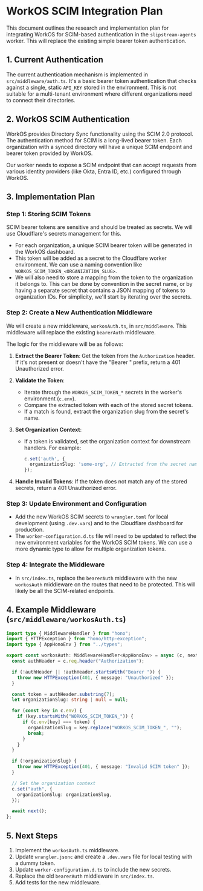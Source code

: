 # WorkOS SCIM Integration Plan

This document outlines the research and implementation plan for integrating WorkOS for SCIM-based authentication in the `slipstream-agents` worker. This will replace the existing simple bearer token authentication.

## 1. Current Authentication

The current authentication mechanism is implemented in `src/middleware/auth.ts`. It's a basic bearer token authentication that checks against a single, static `API_KEY` stored in the environment. This is not suitable for a multi-tenant environment where different organizations need to connect their directories.

## 2. WorkOS SCIM Authentication

WorkOS provides Directory Sync functionality using the SCIM 2.0 protocol. The authentication method for SCIM is a long-lived bearer token. Each organization with a synced directory will have a unique SCIM endpoint and bearer token provided by WorkOS.

Our worker needs to expose a SCIM endpoint that can accept requests from various identity providers (like Okta, Entra ID, etc.) configured through WorkOS.

## 3. Implementation Plan

### Step 1: Storing SCIM Tokens

SCIM bearer tokens are sensitive and should be treated as secrets. We will use Cloudflare's secrets management for this.

- For each organization, a unique SCIM bearer token will be generated in the WorkOS dashboard.
- This token will be added as a secret to the Cloudflare worker environment. We can use a naming convention like `WORKOS_SCIM_TOKEN_<ORGANIZATION_SLUG>`.
- We will also need to store a mapping from the token to the organization it belongs to. This can be done by convention in the secret name, or by having a separate secret that contains a JSON mapping of tokens to organization IDs. For simplicity, we'll start by iterating over the secrets.

### Step 2: Create a New Authentication Middleware

We will create a new middleware, `workosAuth.ts`, in `src/middleware`. This middleware will replace the existing `bearerAuth` middleware.

The logic for the middleware will be as follows:

1.  **Extract the Bearer Token**: Get the token from the `Authorization` header. If it's not present or doesn't have the "Bearer " prefix, return a 401 Unauthorized error.

2.  **Validate the Token**:
    -   Iterate through the `WORKOS_SCIM_TOKEN_*` secrets in the worker's environment (`c.env`).
    -   Compare the extracted token with each of the stored secret tokens.
    -   If a match is found, extract the organization slug from the secret's name.

3.  **Set Organization Context**:
    -   If a token is validated, set the organization context for downstream handlers. For example:
        ```typescript
        c.set('auth', {
          organizationSlug: 'some-org', // Extracted from the secret name
        });
        ```

4.  **Handle Invalid Tokens**: If the token does not match any of the stored secrets, return a 401 Unauthorized error.

### Step 3: Update Environment and Configuration

- Add the new WorkOS SCIM secrets to `wrangler.toml` for local development (using `.dev.vars`) and to the Cloudflare dashboard for production.
- The `worker-configuration.d.ts` file will need to be updated to reflect the new environment variables for the WorkOS SCIM tokens. We can use a more dynamic type to allow for multiple organization tokens.

### Step 4: Integrate the Middleware

- In `src/index.ts`, replace the `bearerAuth` middleware with the new `workosAuth` middleware on the routes that need to be protected. This will likely be all the SCIM-related endpoints.

## 4. Example Middleware (`src/middleware/workosAuth.ts`)

```typescript
import type { MiddlewareHandler } from "hono";
import { HTTPException } from "hono/http-exception";
import type { AppHonoEnv } from "../types";

export const workosAuth: MiddlewareHandler<AppHonoEnv> = async (c, next) => {
  const authHeader = c.req.header("Authorization");

  if (!authHeader || !authHeader.startsWith("Bearer ")) {
    throw new HTTPException(401, { message: "Unauthorized" });
  }

  const token = authHeader.substring(7);
  let organizationSlug: string | null = null;

  for (const key in c.env) {
    if (key.startsWith("WORKOS_SCIM_TOKEN_")) {
      if (c.env[key] === token) {
        organizationSlug = key.replace("WORKOS_SCIM_TOKEN_", "");
        break;
      }
    }
  }

  if (!organizationSlug) {
    throw new HTTPException(401, { message: "Invalid SCIM token" });
  }

  // Set the organization context
  c.set("auth", {
    organizationSlug: organizationSlug,
  });

  await next();
};
```

## 5. Next Steps

1.  Implement the `workosAuth.ts` middleware.
2.  Update `wrangler.jsonc` and create a `.dev.vars` file for local testing with a dummy token.
3.  Update `worker-configuration.d.ts` to include the new secrets.
4.  Replace the old `bearerAuth` middleware in `src/index.ts`.
5.  Add tests for the new middleware.
